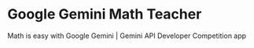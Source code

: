 # Google Gemini Math Teacher
 Math is easy with Google Gemini | Gemini API Developer Competition app
